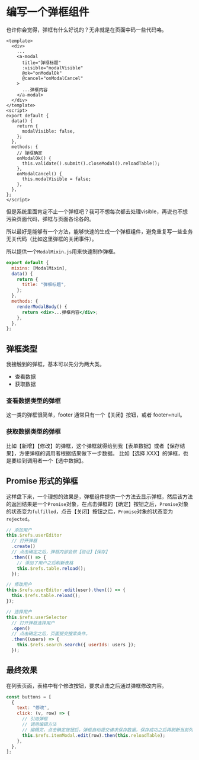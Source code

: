# 编写一个弹框组件

也许你会觉得，弹框有什么好说的？无非就是在页面中码一些代码咯。

```vue
<template>
  <div>
    ...
    <a-modal
      title="弹框标题"
      :visible="modalVisible"
      @ok="onModalOk"
      @cancel="onModalCancel"
    >
      ...弹框内容
    </a-modal>
  </div>
</template>
<script>
export default {
  data() {
    return {
      modalVisible: false,
    };
  },
  methods: {
    // 弹框确定
    onModalOk() {
      this.validate().submit().closeModal().reloadTable();
    },
    onModalCancel() {
      this.modalVisible = false;
    },
  },
};
</script>
```

但是系统里面肯定不止一个弹框吧？我可不想每次都去处理visible，再说也不想污染页面代码，弹框与页面各论各的。

所以最好是能够有一个方法，能够快速的生成一个弹框组件，避免重复写一些业务无关代码（比如这里弹框的关闭事件）。

所以提供一个`ModalMixin.js`用来快速制作弹框。

```jsx
export default {
  mixins: [ModalMixin],
  data() {
    return {
      title: "弹框标题",
    };
  },
  methods: {
    renderModalBody() {
      return <div>...弹框内容</div>;
    },
  },
};
```

## 弹框类型

我接触到的弹框，基本可以先分为两大类。

- 查看数据
- 获取数据

### 查看数据类型的弹框

这一类的弹框很简单，footer 通常只有一个【关闭】按钮，或者 footer=null。

### 获取数据类型的弹框

比如【新增】【修改】的弹框，这个弹框就得给到我【表单数据】或者【保存结果】，方便弹框的调用者根据结果做下一步数据。
比如【选择 XXX】的弹框，也是要给到调用者一个【选中数据】。

## Promise 形式的弹框

这样盘下来，一个理想的效果是，弹框组件提供一个方法去显示弹框，然后该方法的返回结果是一个`Promise`对象，在点击弹框的【确定】按钮之后，`Promise`对象的状态变为`fulfilled`，点击【关闭】按钮之后，`Promise`对象的状态变为`rejected`。

```js
// 添加用户
this.$refs.userEditor
  // 打开弹框
  .create()
  // 点击确定之后，弹框内部会做【验证】【保存】
  .then(() => {
    // 添加了用户之后刷新表格
    this.$refs.table.reload();
  });

// 修改用户
this.$refs.userEditor.edit(user).then(() => {
  this.$refs.table.reload();
});

// 选择用户
this.$refs.userSelector
  // 打开弹框选择用户
  .open()
  // 点击确定之后，页面提交搜索条件。
  .then((users) => {
    this.$refs.search.search({ userIds: users });
  });
```

## 最终效果

在列表页面，表格中有个修改按钮，要求点击之后通过弹框修改内容。

```js
const buttons = [
  {
    text: "修改",
    click: (v, row) => {
      // 引用弹框
      // 调用编辑方法
      // 编辑完，点击确定按钮后，弹框自动提交请求保存数据，保存成功之后再刷新当前列表
      this.$refs.itemModal.edit(row).then(this.reloadTable);
    },
  },
];
```
